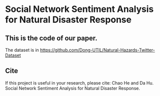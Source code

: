 # Social Network Sentiment Analysis for Natural Disaster Response

## This is the code of our paper.
The dataset is in https://github.com/Dong-UTIL/Natural-Hazards-Twitter-Dataset

## Cite
If this project is useful in your research, please cite:
Chao He and Da Hu. Social Network Sentiment Analysis for Natural Disaster Response.
